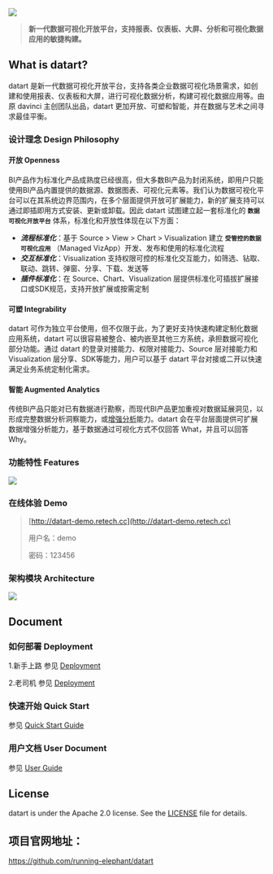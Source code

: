 ![](https://running-elephant.github.io/datart-docs/images/about/logo_with_text.jpg)
> **新一代数据可视化开放平台，支持报表、仪表板、大屏、分析和可视化数据应用的敏捷构建。**

## What is datart?
datart 是新一代数据可视化开放平台，支持各类企业数据可视化场景需求，如创建和使用报表、仪表板和大屏，进行可视化数据分析，构建可视化数据应用等。由原 davinci 主创团队出品，datart 更加开放、可塑和智能，并在数据与艺术之间寻求最佳平衡。

### 设计理念 Design Philosophy
#### **开放 Openness**
BI产品作为标准化产品成熟度已经很高，但大多数BI产品为封闭系统，即用户只能使用BI产品内置提供的数据源、数据图表、可视化元素等。我们认为数据可视化平台可以在其系统边界范围内，在多个层面提供开放可扩展能力，新的扩展支持可以通过即插即用方式安装、更新或卸载。因此 datart 试图建立起一套标准化的 **`数据可视化开放平台`** 体系，标准化和开放性体现在以下方面：
 * ***流程标准化***：基于 Source > View > Chart > Visualization 建立 **`受管控的数据可视化应用`** （Managed VizApp）开发、发布和使用的标准化流程
 * ***交互标准化***：Visualization 支持权限可控的标准化交互能力，如筛选、钻取、联动、跳转、弹窗、分享、下载、发送等
 * ***插件标准化***：在 Source、Chart、Visualization 层提供标准化可插拔扩展接口或SDK规范，支持开放扩展或按需定制

#### **可塑 Integrability**
datart 可作为独立平台使用，但不仅限于此，为了更好支持快速构建定制化数据应用系统，datart 可以很容易被整合、被内嵌至其他三方系统，承担数据可视化部分功能。通过 datart 的登录对接能力、权限对接能力、Source 层对接能力和 Visualization 层分享、SDK等能力，用户可以基于 datart 平台对接或二开以快速满足业务系统定制化需求。

#### **智能 Augmented Analytics**
传统BI产品只能对已有数据进行勘察，而现代BI产品更加重视对数据延展洞见，以形成完整数据分析洞察能力，或[增强分析](https://www.gartner.com/en/information-technology/glossary/augmented-analytics)能力。datart 会在平台层面提供可扩展数据增强分析能力，基于数据通过可视化方式不仅回答 What，并且可以回答 Why。

### 功能特性 Features
![](https://running-elephant.github.io/datart-docs/images/about/datart-vs-davinci.png)

### 在线体验 Demo
> [http://datart-demo.retech.cc](http://datart-demo.retech.cc)
> 
> 用户名：demo
> 
> 密码：123456

### 架构模块 Architecture
![](https://running-elephant.github.io/datart-docs/images/about/architecture.png)

## Document
### 如何部署 Deployment
1.新手上路 参见 [Deployment](./Deployment.md)

2.老司机 参见 [Deployment](https://running-elephant.github.io/datart-docs/docs/)
### 快速开始 Quick Start
参见 [Quick Start Guide](https://running-elephant.github.io/datart-docs/docs/first-visualization.html)
### 用户文档 User Document
参见 [User Guide](https://running-elephant.github.io/datart-docs/docs/source.html)


## License
datart is under the Apache 2.0 license. See the [LICENSE](https://github.com/running-elephant/datart/blob/master/LICENSE) file for details.


## 项目官网地址：

https://github.com/running-elephant/datart